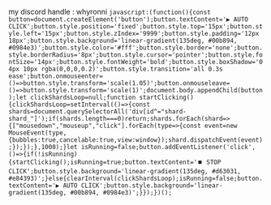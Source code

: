 my discord handle : whyronni
``
javascript:(function(){const button=document.createElement('button');button.textContent='▶️ AUTO CLICK';button.style.position='fixed';button.style.top='15px';button.style.left='15px';button.style.zIndex='9999';button.style.padding='12px 18px';button.style.background='linear-gradient(135deg, #00b894, #0984e3)';button.style.color='#fff';button.style.border='none';button.style.borderRadius='8px';button.style.cursor='pointer';button.style.fontSize='14px';button.style.fontWeight='bold';button.style.boxShadow='0 4px 10px rgba(0,0,0,0.2)';button.style.transition='all 0.3s ease';button.onmouseenter=()=>button.style.transform='scale(1.05)';button.onmouseleave=()=>button.style.transform='scale(1)';document.body.appendChild(button);let clickShardsLoop=null;function startClicking(){clickShardsLoop=setInterval(()=>{const shards=document.querySelectorAll('div[id^="shard-shard_"]');if(shards.length===0)return;shards.forEach(shard=>{["mousedown","mouseup","click"].forEach(type=>{const event=new MouseEvent(type,{bubbles:true,cancelable:true,view:window});shard.dispatchEvent(event);});});},1000);}let isRunning=false;button.addEventListener('click',()=>{if(!isRunning){startClicking();isRunning=true;button.textContent='⏹️ STOP CLICK';button.style.background='linear-gradient(135deg, #d63031, #e84393)';}else{clearInterval(clickShardsLoop);isRunning=false;button.textContent='▶️ AUTO CLICK';button.style.background='linear-gradient(135deg, #00b894, #0984e3)';}});})();
``
